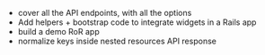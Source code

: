 * cover all the API endpoints, with all the options
* Add helpers + bootstrap code to integrate widgets in a Rails app
* build a demo RoR app
* normalize keys inside nested resources API response
